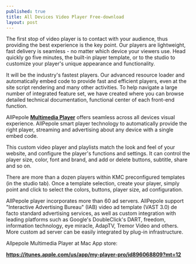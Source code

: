 ```yaml
---
published: true
title: All Devices Video Player Free-download
layout: post
---
```

The first stop of video player is to contact with your audience, thus providing the best experience is the key point. Our players are lightweight, fast delivery is seamless - no matter which device your viewers use. Head quickly go five minutes, the built-in player template, or to the studio to customize your player's unique appearance and functionality.

It will be the industry's fastest players. Our advanced resource loader and automatically embed code to provide fast and efficient players, even at the site script rendering and many other activities. To help navigate a large number of integrated feature set, we have created where you can browse detailed technical documentation, functional center of each front-end function.

AllPepole  <a href="https://itunes.apple.com/us/app/my-player-pro/id896068809?mt=12"><b>Multimedia Player</b></a>  offers seamless across all devices visual experience. AllPepole smart player technology to automatically provide the right player, streaming and advertising about any device with a single embed code.

This custom video player and playlists match the look and feel of your website, and configure the player's functions and settings. It can control the player size, color, font and brand, and add or delete buttons, subtitle, share and so on.

There are more than a dozen players within KMC preconfigured templates (in the studio tab). Once a template selection, create your player, simply point and click to select the colors, buttons, player size, ad configuration.

AllPepole player incorporates more than 60 ad servers. AllPepole support "Interactive Advertising Bureau" (IAB) video ad template (VAST 3.0) de facto standard advertising services, as well as custom integration with leading platforms such as Google's DoubleClick's DART, freedom, information technology, eye miracle, AdapTV, Tremor Video and others. More custom ad server can be easily integrated by plug-in infrastructure.

Allpepole Multimedia Player at Mac App store:

<a href="https://itunes.apple.com/us/app/my-player-pro/id896068809?mt=12"><b>https://itunes.apple.com/us/app/my-player-pro/id896068809?mt=12</b></a>
